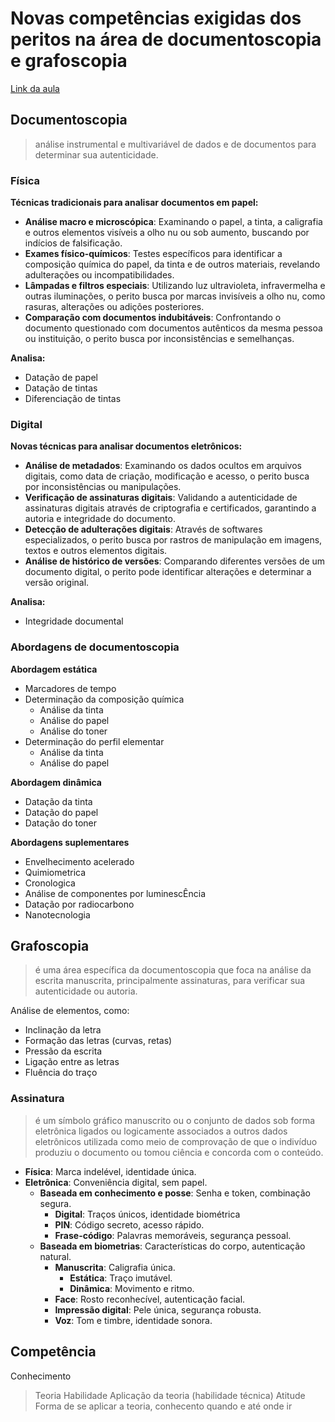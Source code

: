 # Novas competências exigidas dos peritos na área de documentoscopia e grafoscopia
[Link da aula](https://www.youtube.com/watch?v=E4USGg3RIew)

## Documentoscopia
> análise instrumental e multivariável de dados e de documentos para determinar sua autenticidade.

### Física

**Técnicas tradicionais para analisar documentos em papel:**

- **Análise macro e microscópica**: Examinando o papel, a tinta, a caligrafia e outros elementos visíveis a olho nu ou sob aumento, buscando por indícios de falsificação.
- **Exames físico-químicos**: Testes específicos para identificar a composição química do papel, da tinta e de outros materiais, revelando adulterações ou incompatibilidades.
- **Lâmpadas e filtros especiais**: Utilizando luz ultravioleta, infravermelha e outras iluminações, o perito busca por marcas invisíveis a olho nu, como rasuras, alterações ou adições posteriores.
- **Comparação com documentos indubitáveis**: Confrontando o documento questionado com documentos autênticos da mesma pessoa ou instituição, o perito busca por inconsistências e semelhanças.

**Analisa:**
- Datação de papel
- Datação de tintas
- Diferenciação de tintas

### Digital

**Novas técnicas para analisar documentos eletrônicos:**

- **Análise de metadados**: Examinando os dados ocultos em arquivos digitais, como data de criação, modificação e acesso, o perito busca por inconsistências ou manipulações.
- **Verificação de assinaturas digitais**: Validando a autenticidade de assinaturas digitais através de criptografia e certificados, garantindo a autoria e integridade do documento.
- **Detecção de adulterações digitais**: Através de softwares especializados, o perito busca por rastros de manipulação em imagens, textos e outros elementos digitais.
- **Análise de histórico de versões**: Comparando diferentes versões de um documento digital, o perito pode identificar alterações e determinar a versão original.

**Analisa:**
- Integridade documental

### Abordagens de documentoscopia

**Abordagem estática**
- Marcadores de tempo
- Determinação da composição química
    - Análise da tinta
    - Análise do papel
    - Análise do toner
- Determinação do perfil elementar
    - Análise da tinta
    - Análise do papel

**Abordagem dinâmica**
- Datação da tinta
- Datação do papel
- Datação do toner

**Abordagens suplementares**
- Envelhecimento acelerado
- Quimiometrica
- Cronologica
- Análise de componentes por luminescÊncia
- Datação por radiocarbono
- Nanotecnologia

## Grafoscopia
> é uma área específica da documentoscopia que foca na análise da escrita manuscrita, principalmente assinaturas, para verificar sua autenticidade ou autoria.

Análise de elementos, como:
- Inclinação da letra
- Formação das letras (curvas, retas)
- Pressão da escrita
- Ligação entre as letras
- Fluência do traço

### Assinatura
> é um símbolo gráfico manuscrito ou o conjunto de dados sob forma eletrônica ligados ou logicamente associados a outros dados eletrônicos utilizada como meio de comprovação de que o indivíduo produziu o documento ou tomou ciência e concorda com o conteúdo.

- **Física**: Marca indelével, identidade única.
- **Eletrônica**: Conveniência digital, sem papel.
    - **Baseada em conhecimento e posse**: Senha e token, combinação segura.
        - **Digital**: Traços únicos, identidade biométrica
        - **PIN**: Código secreto, acesso rápido.
        - **Frase-código**: Palavras memoráveis, segurança pessoal.
    - **Baseada em biometrias**: Características do corpo, autenticação natural.
        - **Manuscrita**: Caligrafia única.
            - **Estática**: Traço imutável.
            - **Dinâmica**: Movimento e ritmo.
        - **Face**: Rosto reconhecível, autenticação facial.
        - **Impressão digital**: Pele única, segurança robusta.
        - **Voz**: Tom e timbre, identidade sonora.

## Competência

Conhecimento
> Teoria
Habilidade
> Aplicação da teoria (habilidade técnica)
Atitude
> Forma de se aplicar a teoria, conhecento quando e até onde ir